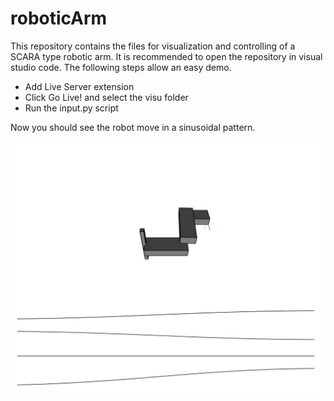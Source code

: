 # roboticArm

This repository contains the files for visualization and controlling of a SCARA type robotic arm. 
It is recommended to open the repository in visual studio code. The following steps allow an easy demo. 

- Add Live Server extension
- Click Go Live! and select the visu folder
- Run the input.py script

Now you should see the robot move in a sinusoidal pattern. 

![Picture of web visu](media/first_visu.png)
